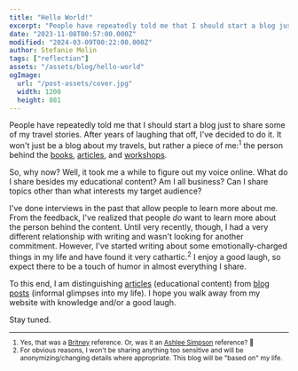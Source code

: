 ```yaml
---
title: "Hello World!"
excerpt: "People have repeatedly told me that I should start a blog just to share some of my travel stories. After years of laughing that off, I've decided to do it. It won't just be a blog about my travels, but rather a piece of me: the person behind the books, articles, and workshops. So, why now? You'll have to read this blog post to find out."
date: "2023-11-08T00:57:00.000Z"
modified: "2024-03-09T00:22:00.000Z"
author: Stefanie Molin
tags: ["reflection"]
assets: "/assets/blog/hello-world"
ogImage:
  url: "/post-assets/cover.jpg"
  width: 1200
  height: 881
---
```


People have repeatedly told me that I should start a blog just to share some of my travel stories. After years of laughing that off, I've decided to do it. It won't just be a blog about my travels, but rather a piece of me:<sup>1</sup> the person behind the [books](/books), [articles](/articles), and [workshops](/workshops).

So, why now? Well, it took me a while to figure out my voice online. What do I share besides my educational content? Am I all business? Can I share topics other than what interests my target audience?

I've done interviews in the past that allow people to learn more about me. From the feedback, I've realized that people *do* want to learn more about the person behind the content. Until very recently, though, I had a very different relationship with writing and wasn't looking for another commitment. However, I've started writing about some emotionally-charged things in my life and have found it very cathartic.<sup>2</sup> I enjoy a good laugh, so expect there to be a touch of humor in almost everything I share.

To this end, I am distinguishing [articles](/articles) (educational content) from [blog posts](/blog) (informal glimpses into my life). I hope you walk away from my website with knowledge and/or a good laugh.

Stay tuned.

<small class="leading-snug">
<hr class="w-1/2" />

1. Yes, that was a [Britney](https://www.youtube.com/watch?v=u4FF6MpcsRw) reference. Or, was it an [Ashlee Simpson](https://www.youtube.com/watch?v=WJCsyLUCSXI) reference? 🤔
2. For obvious reasons, I won't be sharing anything too sensitive and will be anonymizing/changing details where appropriate. This blog will be "based on" my life.

</small>
